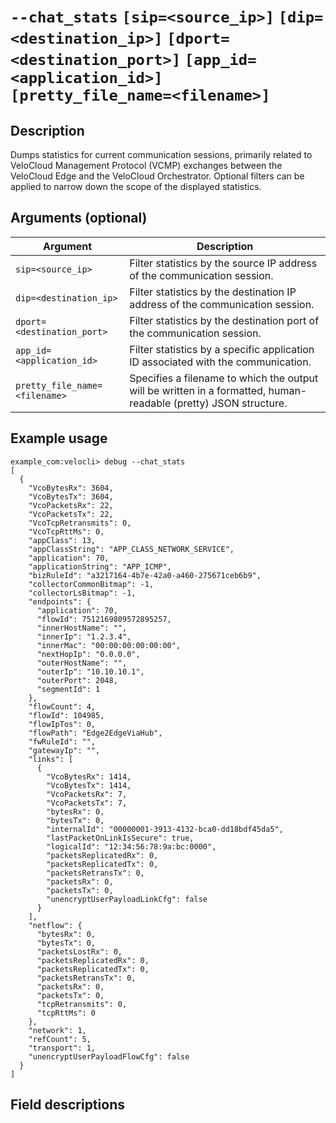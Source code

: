 #	`--chat_stats` `[sip=<source_ip>]` `[dip=<destination_ip>]` `[dport=<destination_port>]` `[app_id=<application_id>]` `[pretty_file_name=<filename>]`

##	Description
Dumps statistics for current communication sessions, primarily related to VeloCloud Management Protocol (VCMP) exchanges between the VeloCloud Edge and the VeloCloud Orchestrator. Optional filters can be applied to narrow down the scope of the displayed statistics.

##  Arguments (optional)
| Argument | Description |
|---|---|
| `sip=<source_ip>` | Filter statistics by the source IP address of the communication session. |
| `dip=<destination_ip>` | Filter statistics by the destination IP address of the communication session. |
| `dport=<destination_port>` | Filter statistics by the destination port of the communication session. |
| `app_id=<application_id>` | Filter statistics by a specific application ID associated with the communication. |
| `pretty_file_name=<filename>` | Specifies a filename to which the output will be written in a formatted, human-readable (pretty) JSON structure. |

##  Example usage
```
example_com:velocli> debug --chat_stats
[
  {
    "VcoBytesRx": 3604,
    "VcoBytesTx": 3604,
    "VcoPacketsRx": 22,
    "VcoPacketsTx": 22,
    "VcoTcpRetransmits": 0,
    "VcoTcpRttMs": 0,
    "appClass": 13,
    "appClassString": "APP_CLASS_NETWORK_SERVICE",
    "application": 70,
    "applicationString": "APP_ICMP",
    "bizRuleId": "a3217164-4b7e-42a0-a460-275671ceb6b9",
    "collectorCommonBitmap": -1,
    "collectorLsBitmap": -1,
    "endpoints": {
      "application": 70,
      "flowId": 7512169809572895257,
      "innerHostName": "",
      "innerIp": "1.2.3.4",
      "innerMac": "00:00:00:00:00:00",
      "nextHopIp": "0.0.0.0",
      "outerHostName": "",
      "outerIp": "10.10.10.1",
      "outerPort": 2048,
      "segmentId": 1
    },
    "flowCount": 4,
    "flowId": 104985,
    "flowIpTos": 0,
    "flowPath": "Edge2EdgeViaHub",
    "fwRuleId": "",
    "gatewayIp": "",
    "links": [
      {
        "VcoBytesRx": 1414,
        "VcoBytesTx": 1414,
        "VcoPacketsRx": 7,
        "VcoPacketsTx": 7,
        "bytesRx": 0,
        "bytesTx": 0,
        "internalId": "00000001-3913-4132-bca0-dd18bdf45da5",
        "lastPacketOnLinkIsSecure": true,
        "logicalId": "12:34:56:78:9a:bc:0000",
        "packetsReplicatedRx": 0,
        "packetsReplicatedTx": 0,
        "packetsRetransTx": 0,
        "packetsRx": 0,
        "packetsTx": 0,
        "unencryptUserPayloadLinkCfg": false
      }
    ],
    "netflow": {
      "bytesRx": 0,
      "bytesTx": 0,
      "packetsLostRx": 0,
      "packetsReplicatedRx": 0,
      "packetsReplicatedTx": 0,
      "packetsRetransTx": 0,
      "packetsRx": 0,
      "packetsTx": 0,
      "tcpRetransmits": 0,
      "tcpRttMs": 0
    },
    "network": 1,
    "refCount": 5,
    "transport": 1,
    "unencryptUserPayloadFlowCfg": false
  }
]
```
##  Field descriptions
